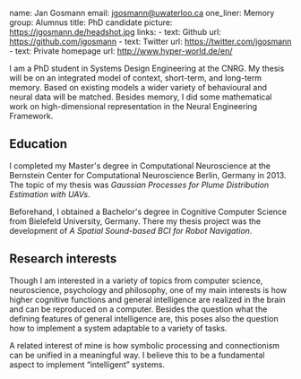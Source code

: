 name: Jan Gosmann
email: jgosmann@uwaterloo.ca
one_liner: Memory
group: Alumnus
title: PhD candidate
picture: https://jgosmann.de/headshot.jpg
links: 
    - text: Github
      url: https://github.com/jgosmann
    - text: Twitter
      url: https://twitter.com/jgosmann
    - text: Private homepage
      url: http://www.hyper-world.de/en/

I am a PhD student in Systems Design Engineering at the CNRG. My thesis will be
on an integrated model of context, short-term, and long-term memory. Based on
existing models a wider variety of behavioural and neural data will be matched.
Besides memory, I did some mathematical work on high-dimensional representation
in the Neural Engineering Framework.

## Education

I completed my Master's degree in Computational Neuroscience at the Bernstein
Center for Computational Neuroscience Berlin, Germany in 2013. The topic of my
thesis was *Gaussian Processes for Plume Distribution Estimation with UAVs*.

Beforehand, I obtained a Bachelor's degree in Cognitive Computer Science from
Bielefeld University, Germany. There my thesis project was the development of *A
Spatial Sound-based BCI for Robot Navigation*.

## Research interests

Though I am interested in a variety of topics from computer science,
neuroscience, psychology and philosophy, one of my main interests is how higher
cognitive functions and general intelligence are realized in the brain and can
be reproduced on a computer. Besides the question what the defining features of
general intelligence are, this poses also the question how to implement a system
adaptable to a variety of tasks.

A related interest of mine is how symbolic processing and connectionism can be
unified in a meaningful way. I believe this to be a fundamental aspect to
implement “intelligent” systems.

